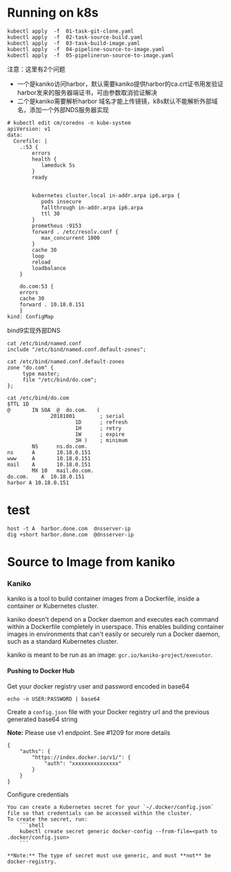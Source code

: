 # Running on k8s
```
kubectl apply  -f  01-task-git-clone.yaml
kubectl apply  -f  02-task-source-build.yaml
kubectl apply  -f  03-task-build-image.yaml
kubectl apply  -f  04-pipeline-source-to-image.yaml
kubectl apply  -f  05-pipelinerun-source-to-image.yaml
```

注意：这里有2个问题
- 一个是kaniko访问harbor，默认需要kaniko提供harbor的ca.crt证书用发验证harbor发来的服务器端证书，可由参数取消验证解决
- 二个是kaniko需要解析harbor 域名才能上传镜镜，k8s默认不能解析外部域名，添加一个外部NDS服务器实现

```
# kubectl edit cm/coredns -n kube-system
apiVersion: v1
data:
  Corefile: |
    .:53 {
        errors
        health {
           lameduck 5s
        }
        ready


        kubernetes cluster.local in-addr.arpa ip6.arpa {
           pods insecure
           fallthrough in-addr.arpa ip6.arpa
           ttl 30
        }
        prometheus :9153
        forward . /etc/resolv.conf {
           max_concurrent 1000
        }
        cache 30
        loop
        reload
        loadbalance
    }

    do.com:53 {
    errors
    cache 30
    forward . 10.18.0.151
    }
kind: ConfigMap
```

bind9实现外部DNS
```
cat /etc/bind/named.conf
include "/etc/bind/named.conf.default-zones";

cat /etc/bind/named.conf.default-zones
zone "do.com" {
     type master;
     file "/etc/bind/do.com";
};

cat /etc/bind/do.com
$TTL 1D
@       IN SOA  @  do.com.   (
              20181001        ; serial
                      1D      ; refresh
                      1H      ; retry
                      1W      ; expire
                      3H )    ; minimum
        NS      ns.do.com.
ns      A       10.18.0.151
www     A       10.18.0.151
mail    A       10.18.0.151
        MX 10   mail.do.com.
do.com.    A  10.18.0.151
harbor A 10.18.0.151

```

# test 
```
host -t A  harbor.done.com  dnsserver-ip
dig +short harbor.done.com  @dnsserver-ip
```

# Source to Image   from kaniko

### Kaniko
kaniko is a tool to build container images from a Dockerfile, inside a container or Kubernetes cluster.

kaniko doesn't depend on a Docker daemon and executes each command within a Dockerfile completely in userspace.
This enables building container images in environments that can't easily or securely run a Docker daemon, such as a standard Kubernetes cluster.

kaniko is meant to be run as an image: `gcr.io/kaniko-project/executor`.

#### Pushing to Docker Hub

Get your docker registry user and password encoded in base64

    echo -n USER:PASSWORD | base64

Create a `config.json` file with your Docker registry url and the previous generated base64 string

**Note:** Please use v1 endpoint. See #1209 for more details

```
{
	"auths": {
		"https://index.docker.io/v1/": {
			"auth": "xxxxxxxxxxxxxxx"
		}
	}
}
```

Configure credentials

    You can create a Kubernetes secret for your `~/.docker/config.json` file so that credentials can be accessed within the cluster.
    To create the secret, run:
        ```shell
        kubectl create secret generic docker-config --from-file=<path to .docker/config.json>
        ```

    **Note:** The type of secret must use generic, and must **not** be docker-registry.
    
 
